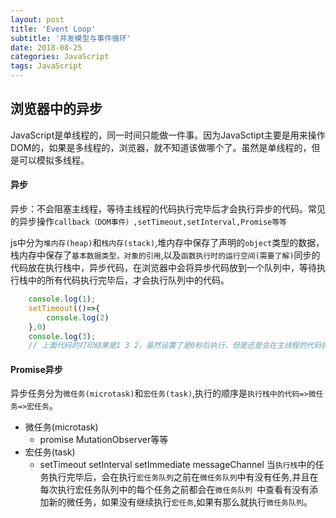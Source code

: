 ```yaml
---
layout: post
title: 'Event Loop'
subtitle: '并发模型与事件循环'
date: 2018-08-25
categories: JavaScript
tags: JavaScript
---
```


## 浏览器中的异步
JavaScript是单线程的，同一时间只能做一件事。因为JavaSctipt主要是用来操作DOM的，如果是多线程的，浏览器，就不知道该做哪个了。虽然是单线程的，但是可以模拟多线程。

#### 异步
异步：不会阻塞主线程，等待主线程的代码执行完毕后才会执行异步的代码。常见的异步操作```callback（DOM事件）,setTimeout,setInterval,Promise等等```

js中分为```堆内存(heap)```和```栈内存(stack)```,堆内存中保存了声明的```object```类型的数据，栈内存中保存了```基本数据类型，对象的引用```,以及```函数执行时的运行空间(需要了解)```同步的代码放在执行栈中，异步代码，在浏览器中会将异步代码放到一个队列中，等待执行栈中的所有代码执行完毕后，才会执行队列中的代码。
```javascript
	console.log(1);
	setTimeout(()=>{
		console.log(2)
	},0)
	console.log(3);
	// 上面代码的打印结果是1 3 2，虽然设置了是0秒后执行，但是还是会在主线程的代码执行完毕后再执行
```
#### Promise异步
异步任务分为```微任务(microtask)```和```宏任务(task)```,执行的顺序是```执行栈中的代码=>微任务=>宏任务```。

- 微任务(microtask)
	- promise MutationObserver等等
- 宏任务(task)
	- setTimeout setInterval setImmediate messageChannel
当```执行栈```中的任务执行完毕后，会在执行```宏任务队列```之前在```微任务队列```中有没有任务,并且在每次执行宏任务队列中的每个任务之前都会在```微任务队列 ```中查看有没有添加新的微任务，如果没有继续执行```宏任务```,如果有那么就执行```微任务队列```。

<!-- ## Node中的Event Loop
Node.js是基于V8引擎(VM虚拟机)的js运行环境,就是让js可以在服务器端运行,但是Node中的Event Loop是用libuv模拟的，他将不同的任务分配给不同的线程，形成一个Event Loop ,以异步的方式将任务的执行结果返回给V8引擎。具体的请看libuv Node文档,Node还不是很熟悉见谅!!! -->


